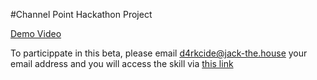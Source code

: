 #Channel Point Hackathon Project

[Demo Video](youtube.com/watch?v=TtKkRn_-E9I) 

To particippate in this beta, please email d4rkcide@jack-the.house your email address and you will access the skill via [this link](https://skills-store.amazon.com/deeplink/tvt/84a38f463ecd37476242c3efe126e0e5464d468ebcb1d7ab64a7826f41d15a3e1450ddc5b6379dc6a87aeca044cd7995d3f4f7cd743e40262825e2d7540af5a03266333920a045825df3715a6e7374bc9ab923e079fd77accdcea3c0cfb3ec5b90b33ac77439a6e9150708a2503c10)
